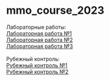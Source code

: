 # mmo_course_2023
Лабораторные работы:<br>
<a href='https://github.com/NazarovMM/mmo_course_2023/blob/main/LR1/MMO_Lab1.ipynb'>Лабораторная работа №1<a><br>
<a href='https://github.com/NazarovMM/mmo_course_2023/blob/main/LR2/MMO_Lab2.ipynb'>Лабораторная работа №2<a><br>
<a href='https://github.com/NazarovMM/mmo_course_2023/blob/main/LR3/MMO_Lab3.ipynb'>Лабораторная работа №3<a><br>
  <br>
Рубежный контроль:<br>
<a href='https://github.com/NazarovMM/mmo_course_2023/blob/main/RK1/MMO_RK1.ipynb'>Рубежный контроль №1<a><br>
<a href='https://github.com/NazarovMM/mmo_course_2023/blob/main/RK2/RK2_report.pdf'>Рубежный контроль №2<a><br>
